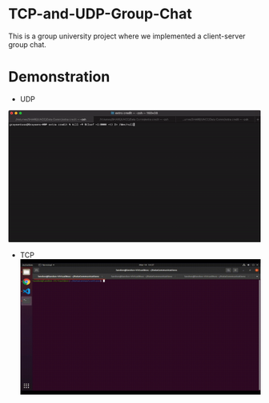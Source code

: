 # TCP-and-UDP-Group-Chat
This is a group university project where we implemented a client-server group chat.

# Demonstration
  - UDP
  
 ![](udp_demonstration.gif)
  
  - TCP
 ![](TCP_Demonstration.gif)
